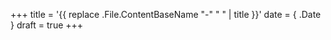 +++
title = '{{ replace .File.ContentBaseName "-" " " | title }}'
date = { .Date }
draft = true
+++
